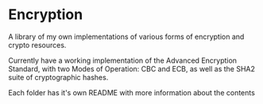 # Encryption
A library of my own implementations of various forms of encryption and crypto resources.

Currently have a working implementation of the Advanced Encryption Standard, with two Modes of Operation: CBC and ECB,
as well as the SHA2 suite of cryptographic hashes. 

Each folder has it's own README with more information about the contents
